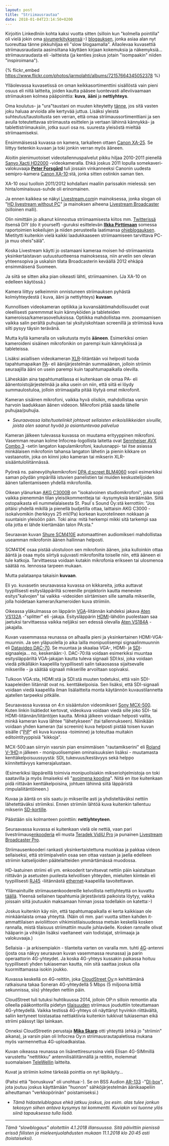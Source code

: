 ```yaml
---
layout: post
title: "Striimausrautaa"
date: 2018-01-04T23:14:50+0200
---
```

Kirjoitin LinkedIniin kohta kaksi vuotta sitten (silloin kun "kolmella pointilla" oli vielä jokin oma [sivumerkityksensä](https://www.verkkouutiset.fi/tama-on-stubbin-kolmen-pointin-salaisuus-22768/):-) [blogauksen](https://www.linkedin.com/pulse/laadukkaan-livestriimin-kolme-pointtia-jarmo-lahti/), jonka asiaa alan nyt tuoreuttaa tänne pikkuhiljaa eli "slow blogaamalla". Allaolevaa kuvasettiä striimausraudasta aasinsiltana käyttäen kirjaan kokemuksia ja näkemyksiä... striimausraudasta eli -laitteista (ja kenties joskus jotain "isompaakin" niiden "inspiroimana").

{% flickr_embed https://www.flickr.com/photos/jarmolahti/albums/72157664345052378 %}<!--more-->

Ylläolevassa kuvasetissä on oman keikkasortimenttini sisällöstä vain pieni osuus eli niitä laitteita, joiden kautta pääsee luontevasti alleviivaamaan striimauksen kolmea pääpointtia: **kuva**, **ääni** ja **nettiyhteys**.

Oma koulutus- ja "ura"taustani on muuten kiteytetty [tänne](http://www.infocrea.fi/cv/), jos sitä vasten joku haluaa arvioida alle kertyvää juttua. Lisäksi yleistä suhteutus/taustoitusta sen verran, että omaa striimaussortimenttiani ja sen avulla toteutettavaa striimausta esittelen ja vertaan lähinnä kännykkä- ja tablettistriimauksiin, jotka suuri osa ns. suuresta yleisöstä mieltää striimaamiseksi.

Ensimmäisessä kuvassa on kamera, tarkalleen ottaen [Canon XA-25](https://www.canon.fi/for_home/product_finder/camcorders/professional/xa25/). Se liittyy tietenkin kuvaan ja toki jonkin verran myös ääneen.

Aloitin pienimuotoiset videotallennuspalvelut pikku hiljaa 2010-2011 pienellä [Sanyo Xacti HD2000](http://www.photographyblog.com/pages/reviews/reviews_sanyo_xacti_hd2000.php) -videokameralla. Ehkä joskus 2011 lopulla somekaveri-valokuvaaja [**Peter Forsgård**](http://peterforsgard.squarespace.com/) tuli jossain vinkanneeksi Canonin uudesta semipro-kamera [Canon XA-10](https://www.canon.fi/for_home/product_finder/camcorders/professional/xa10/specification.aspx):stä, jonka sitten ostinkin saman tien.

XA-10 osui tuolloin 2011/2012 kohdallani maaliin parissakin mielessä: sen hinta/ominaisuus-suhde oli erinomainen.

Ja ennen kaikkea se näkyi [Livestream.com](http://livestream.com)in mainoksessa, jonka slogan oli "[HD livestream without PC](http://www.streamingmedia.com/Articles/News/Online-Video-News/Livestream-No-Computer-Required-81921.aspx)" ja mainoksen aiheena [Livestream Broadcaster](https://livestream.com/broadcaster) (silloinen malli).

Olin nimittäin jo alkanut kiinnostua striimaamisesta kiitos mm. [Twitterissä](https://twitter.com/ilkkapirttimaa) itsensä DIY (do it yourself) -guruksi esittelevän [**Ilkka Pirttimaan**](https://www.linkedin.com/in/ilkka-pirttimaa-09a8783/) somessa raportoimien kokeilujen ja niiden perusteella laatimansa [ohjeblogauksen](http://softaajarautaa.blogspot.fi/2010/04/opas-mobiilivideostriimaukseen.html).  Mietitytti kuitenkin vielä kaikki laadukkaaseen striimaamiseen tarvittava PC- ja muu oheis"sälä".

Koska Livestream käytti jo ostamaani kameraa moisen hd-striimaamista yksinkertaistavan uutuustuotteensa mainoksessa, niin arvelin sen olevan yhteensopiva ja uskalsin tilata Broadcasterin keväällä 2012 ehkäpä ensimmäisenä Suomeen.

Ja siitä se sitten aika pian oikeasti lähti, striimaaminen. (Ja XA-10 on edelleen käytössä.)

Kamera liittyy selkeimmin onnistuneen striimauksen pyhästä kolmiyhteydestä ( kuva, ääni ja nettiyhteys) **kuvaan**.

Kunnollisen videokameran optiikka ja kuvansäätömahdollisuudet ovat oleellisesti paremmmat kuin kännyköiden ja tableteiden kameroissa/kamerasovelluksissa. Optiikka mahdollistaa mm. zoomaamisen vaikka salin perältä puhujaan tai yksityiskohtaan screenillä ja striimissä kuva silti pysyy täysin terävänä. 

Mutta kyllä kameralla on vaikutusta myös **ääneen**. Esimerkiksi omien kameroideni sisäinen mikrofonikin on parempi kuin kännyköissä ja tableteissa.

Lisäksi asiallisen videokameran [XLR](https://fi.wikipedia.org/wiki/XLR-liitin)-liitäntään voi helposti tuoda tapahtumapaikan [PA](https://fi.wikipedia.org/wiki/PA-j%C3%A4rjestelm%C3%A4)- eli äänijärjestelmän summaäänen, jolloin striimin seuraajilla ääni on usein parempi kuin tapahtumapaikalla olevilla.

Läheskään aina tapahtumatilassa ei kuitenkaan ole omaa PA- eli äänentoistojärjestelmää ja aika usein on niin, että siitä ei löydy summaulostuloa, jolloin striimaajalta pitää löytyä omat mikrofonit.

Kameran sisäinen mikrofoni, vaikka hyvä olisikin, mahdollistaa varsin harvoin laadukkaan äänen videoon. Mikrofoni pitää saada lähelle puhujaa/puhujia.

- *Seuraavassa laite/tuotelinkit johtavat sellaisten erikoisliikkeiden sivuille, joista olen saanut hyvää ja asiantuntevaa palvelua*

Kameran jälkeen tulevassa kuvassa on muutama erityyppinen mikrofoni. Vasemman reunan kolme Infocrea-logollista laitetta ovat [Sennheiser AVX Combo 3](https://www.mikrofonikauppa.fi/sennheiser-avx-combo-3-digitaalinen-langaton-mikrofonijarjestelma.html) -setin langaton kapulamikrofoni, kaulusnappi- tai itse asiassa minkälaisen mikrofonin tahansa langaton lähetin ja pienin kikkare on vastaanotin, joka on kiinni joko kameran tai mikserin XLR-sisääntuloliitännässä.

Pyöreä ns. painevyöhykemikrofoni [DPA d:screet BLM4060](https://www.mikrofonikauppa.fi/dpa-blm4060-mikrofoni.html) sopii esimerkiksi saman pöydän ympärillä istuvien panelistien tai muiden keskustelijoiden äänen tallentamiseen yhdellä mikrofonilla.

Oikean ylänurkan [AKG C3000B](https://www.stpaulssound.fi/tuote/akg-c3000b-isokalvoinen-studiomikrofoni-/8AKC3000/) on "isokalvoinen studiomikrofoni", joka sopii vaikka pienemmän tilan yleisökommentteja tai -kysymyksiä keräämään. Siitä ostopaikasta eli nummelalaisesta St. Paul´s Sound Oy:stä kerrottiin: "Jos pitäisi yhdellä mikillä ja pienellä budjetilla ottaa, laittaisin AKG C3000 -isokalvomikin (herkkyys 25 mV/Pa) korkean kuorotelineen nokkaan ja suuntaisin yleisöön päin. Toki aina: mitä herkempi mikki sitä tarkempi saa olla jotta ei lähde kiertämään talon PA:sta."

Seuraavan kuvan [Shure SCM410E](https://www.shure.com/americas/products/mixers-dsp/scm410-4-channel-automatic-mixer) automaattinen audiomikseri mahdollistaa useamman mikrofonin äänen hallinnan helposti.

SCM410€ osaa pistää ulostuloon sen mikrofonin äänen, joka kulloinkin ottaa ääntä ja osaa myös siirtyä sujuvasti mikrofonilta toiselle niin, että ääneen ei tule katkoja. Tarvittaessa voidaan kutakin mikrofonia erikseen tai ulosmenoa säätää ns. lennossa tarpeen mukaan.

Mutta palataanpa takaisin **kuvaan**.

Eli yo. kuvasetin seuraavassa kuvassa on kikkareita, jotka auttavat tyypillisesti esitysläppäriltä screenille projektorin kautta menevien esitys"kalvojen" tai vaikka -videoiden siirtämisen sille samalla mikserille, jolla hoidetaan kameran/kameroiden kuva striimiin.

Oikeassa yläkulmassa on läppärin [VGA](https://fi.wikipedia.org/wiki/VGA)-liitännän kahdeksi jakava [Aten VS132A](https://www.data-systems.fi/tuotteet/tuote/aten-vga-jakaja-splitter-1-2-hd15u-2xhd15n-450mhz-jatkaa-65m-musta-16403) -"splitter" eli -jakaja. Esitysläppärin [HDMI]()-lähdön puolestaan saa jaetuksi tarvittaessa vaikka neljäksi sen edessä olevalla [Aten VS184A](https://www.data-systems.fi/tuotteet/tuote/aten-4-ports-hdmi-splitter-en-till-fyra-skarmar-uhd-1080p-3d-sv-5360574) -jakajalla.

Kuvan vasemmassa reunassa on alhaalla pieni ja yksinkertainen HDMI-VGA-muunnin. Ja sen yläpuolella jo aika lailla monipuolisempi signaalinmuunnin eli [Datavideo DAC-70](http://kauppa.suomilammi.fi/product/3876/datavideo-dac-70-sdi-hdmi-vga-up-dn-cross-konvert). Se muuntaa ja skaalaa VGA-, HDMI- ja [SDI](https://en.wikipedia.org/wiki/Serial_digital_interface)-signaaleja... no, keskenään:-). DAC-70:llä voidaan esimerkiksi muuntaa esitysläppäriltä VGA-jakajan kautta tuleva signaali SDI:ksi, joka voidaan viedä pitkälläkin kaapelilla tyypillisesti salin takaosassa sijaitsevalle mikserille - ja säätää signaali mikserille arvoiltaan sopivaksi. 

Tulkoon VGA:sta, HDMI:stä ja SDI:stä muuten todetuksi, että vain SDI-kaapeleiden liitännät ovat ns. kenttäkelpoisia. Sen lisäksi, että SDI-signaali voidaan viedä kaapelilla ilman lisälaitteita monta käytännön kuvaustilannetta ajatellen tarpeeksi pitkälle.

Seuraavassa kuvassa on 4:n sisääntulon videomikseri [Sony MCX-500](http://kauppa.suomilammi.fi/product/6822/sony-mcx-500-4-ch-kuvamikseri-streamaukseen). Kuten linkin lisätiedot kertovat, videokuva voidaan viedä sille joko SDI- tai HDMI-liitännän/liitäntöjen kautta. Minkä jälkeen voidaan helposti valita, minkä kameran kuva lähtee "lähetykseen" (tai tallennukseen). Niinikään voidaan yhden kameran (tai screenin) kuva helposti pistää toisen kuvan sisälle ("[PiP](https://en.wikipedia.org/wiki/Picture-in-picture)" eli kuva kuvassa -toiminne) ja toteuttaa muitakin editointityyppisiä "kikkoja". 

MCX-500:aan siirryin vasrsin pian ensimmäisen "rautamikserini" eli [Roland V-1HD](http://kauppa.suomilammi.fi/product/6013/roland-v-1hd-hdmi-hd-video-mikseri):n jälkeen - monipuolisempien ominaisuuksien lisäksi - muutamasta kenttäkelpoisuussyystä: SDI, tukevuus/kestävyys sekä helppo kiinnitettävyys kamerajalustaan.

(Esimerkiksi läppäreillä toimivia monipuolisiakin mikseriohjelmistoja on toki saatavilla ja myös ilmaiseksi eli "[avoimena koodina](https://obsproject.com/)". Niitä en itse kuitenkaan pidä riittävän kenttäkelpoisina, johtuen lähinnä siitä läppäristä rimpulaliitäntöineen.)

Kuvaa ja ääntä on siis saatu jo mikserille asti ja yhdisteltäväksi nettiin lähetettäväksi striimiksi. Ennen striimiin lähtöä kuva kuitenkin tallentuu mikserin [SD-kortille](https://fi.wikipedia.org/wiki/Secure_Digital).

Päästään siis kolmanteen pointtiin: **nettiyhteyteen**.

Seuraavassa kuvassa ei kuitenkaan vielä ole nettiä, vaan pari livestriimaus[enkooderia](https://fi.wikipedia.org/wiki/Enkooderi) eli musta [Teradek VidiU Pro](https://teradek.com/collections/vidiu-family) ja punainen [Livestream Broadcaster Pro](https://livestream.com/broadcaster).

Striimausenkooderi rankasti yksinkertaistettuna muokkaa ja pakkaa videon sellaiseksi, että striimipalvelin osaa sen ottaa vastaan ja jaella edelleen striimin katselijoiden päätelaitteiden ymmärtämässä muodossa.

HD-laatuinen striimi eli ym. enkooderit tarvitsevat nettiin päin kaistaltaan riittävän ja asetusten puolesta kelvollisen yhteyden, mieluiten kiinteän eli tyypillisesti [RJ45](https://en.wikipedia.org/wiki/Modular_connector#8P8C) -liitännästä [ethernet](https://en.wikipedia.org/wiki/Ethernet)-kaapelilla tavoitettavan.

Yllämainituille striimausenkoodereille kelvollista nettiyhteyttä on kuvattu [täällä](http://www.infocrea.fi/nettiyhteys/). Yleensä sellainen tapahtumia järjestävistä paikoista löytyy, vaikka joissain siitä joutuukin maksamaan hinnan jossa todellakin on katetta:-)

Joskus kuitenkin käy niin, että tapahtumapaikalla ei kerta kaikkiaan ole minkäänlaista omaa yhteyttä. (Näin oli mm. pari vuotta sitten kahden it-ammattilaisen avioliittoon vihkimistilaisuudessa metsän keskellä kosken rannalla, mistä tilaisuus striimattiin muulle juhlaväelle. Kosken rannalle olivat hääparin ja vihkijän lisäksi vaeltaneet vain todistajat, striimaaja ja valokuvaaja.)

Sellaisia - ja arkisempiakin - tilanteita varten on varalla mm. tuhti [4G](https://fi.wikipedia.org/wiki/4G)-antenni (josta osa näkyy seuraavan kuvan vasemmassa reunassa) ja parin operaattorin 4G-yhteydet. Ja koska 4G-yhteys kussakin paikassa hoituu tyypillisesti yhden tukiaseman kautta, niin sitä saattaa joskus olla kuormittamassa isokin joukko.

Kuvassa keskellä on 4G-reititin, joka [CloudStreet Oy](http://cloudstreet.co/):n kehittämänä ratkaisuna takaa Soneran 4G-yhteydellä 5 Mbps (5 miljoona bittiä sekunnissa, siis) yhteyden nettiin päin. 

CloudStreet tuli tutuksi huhtikuussa 2014, jolloin OP:n silloin remontin alla olleella pääkonttorilla pidetyn [tilaisuuden](https://livestream.com/ITstriimIT/MyData-2014-04-07) striimaus jouduttiin toteuttamaan 4G-yhteydellä. Vaikka testissä 4G-yhteys oli näyttänyt hyvinkin riittävältä, saliin kertyneet toistasataa nettiaktiivia kuitenkin tukkivat tukiaseman eikä striimi päässyt läpi lainkaan. 

Onneksi CloudStreetin perustaja [**Mika Skarp**](https://www.linkedin.com/in/mika-skarp-2902021/) otti yhteyttä (ehkä jo "striimin" aikana), ja varsin pian oli Infocrea Oy:n striimausrautapaletissa mukana myös varmennettua 4G-uploadkaistaa.

Kuvan oikeassa reunassa on lisänettiresurssina vielä Elisan 4G-SIMmillä varustettu "nettitikku" antennilisäliitännällä ja reititin, molemmat suomalaisen [TeleWellin](https://telewell.fi/fi/tuotteet/3g4glte-tuotteet) laitteita. 

Kuvat ja striimin kolme tärkeää pointtia on nyt läpikäyty...

(Paitsi että "bonuskuva" oli unohtua:-). Se on BSS Audion [AR-133](https://bssaudio.com/en/products/ar-133) -"[DI-box](https://en.wikipedia.org/wiki/DI_unit)", jota joutuu joskus käyttämään "huonon" sähköjärjestelmän äänikaapeliin aiheuttaman "verkkopörinän" poistamiseksi.)

- *Tämä hidastelublogaus ehkä jatkuu joskus, jos esim. alas tulee jonkun tekosyyn siihen antava kysymys tai kommentti. Kuviakin voi tuonne ylös siinä tapauksessa tulla lisää.* 

* * * 

*Tämä "slowblogaus" aloitettiin 4.1.2018 illansuussa. Sitä päivittiin pienissä erissä fiilisten ja mieleenjuolahdusten mukaan 11.1.2018 klo 20:45 asti (toistaiseksi).*